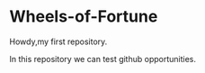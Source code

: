 # Wheels-of-Fortune
Howdy,my first repository.

In this repository we can test github opportunities.
